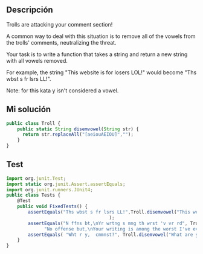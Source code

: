 ## Descripción

Trolls are attacking your comment section!

A common way to deal with this situation is to remove all of the vowels from the trolls' comments, neutralizing the threat.

Your task is to write a function that takes a string and return a new string with all vowels removed.

For example, the string "This website is for losers LOL!" would become "Ths wbst s fr lsrs LL!".

Note: for this kata y isn't considered a vowel.

## Mi solución

```js
public class Troll {
    public static String disemvowel(String str) {
      return str.replaceAll("[aeiouAEIOU]","");
    }
}
```

## Test


```js
import org.junit.Test;
import static org.junit.Assert.assertEquals;
import org.junit.runners.JUnit4;
public class Tests {
    @Test
    public void FixedTests() {
        assertEquals("Ths wbst s fr lsrs LL!",Troll.disemvowel("This website is for losers LOL!")
                                      );
        assertEquals("N ffns bt,\nYr wrtng s mng th wrst 'v vr rd", Troll.disemvowel(
              "No offense but,\nYour writing is among the worst I've ever read"));
        assertEquals( "Wht r y,  cmmnst?", Troll.disemvowel("What are you, a communist?"));
    }
}
```

